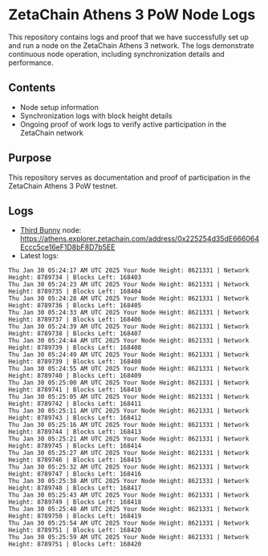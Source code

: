 # ZetaChain Athens 3 PoW Node Logs
This repository contains logs and proof that we have successfully set up and run a node on the ZetaChain Athens 3 network. The logs demonstrate continuous node operation, including synchronization details and performance.

## Contents
- Node setup information
- Synchronization logs with block height details
- Ongoing proof of work logs to verify active participation in the ZetaChain network

## Purpose
This repository serves as documentation and proof of participation in the ZetaChain Athens 3 PoW testnet.

## Logs

- [Third Bunny](https://thirdbunny.xyz/) node: https://athens.explorer.zetachain.com/address/0x225254d35dE666064Eccc5ce16eF1D8bF8D7b5EE
- Latest logs:
```
Thu Jan 30 05:24:17 AM UTC 2025 Your Node Height: 8621331 | Network Height: 8789734 | Blocks Left: 168403
Thu Jan 30 05:24:23 AM UTC 2025 Your Node Height: 8621331 | Network Height: 8789735 | Blocks Left: 168404
Thu Jan 30 05:24:28 AM UTC 2025 Your Node Height: 8621331 | Network Height: 8789736 | Blocks Left: 168405
Thu Jan 30 05:24:33 AM UTC 2025 Your Node Height: 8621331 | Network Height: 8789737 | Blocks Left: 168406
Thu Jan 30 05:24:39 AM UTC 2025 Your Node Height: 8621331 | Network Height: 8789738 | Blocks Left: 168407
Thu Jan 30 05:24:44 AM UTC 2025 Your Node Height: 8621331 | Network Height: 8789739 | Blocks Left: 168408
Thu Jan 30 05:24:49 AM UTC 2025 Your Node Height: 8621331 | Network Height: 8789739 | Blocks Left: 168408
Thu Jan 30 05:24:55 AM UTC 2025 Your Node Height: 8621331 | Network Height: 8789740 | Blocks Left: 168409
Thu Jan 30 05:25:00 AM UTC 2025 Your Node Height: 8621331 | Network Height: 8789741 | Blocks Left: 168410
Thu Jan 30 05:25:05 AM UTC 2025 Your Node Height: 8621331 | Network Height: 8789742 | Blocks Left: 168411
Thu Jan 30 05:25:11 AM UTC 2025 Your Node Height: 8621331 | Network Height: 8789743 | Blocks Left: 168412
Thu Jan 30 05:25:16 AM UTC 2025 Your Node Height: 8621331 | Network Height: 8789744 | Blocks Left: 168413
Thu Jan 30 05:25:21 AM UTC 2025 Your Node Height: 8621331 | Network Height: 8789745 | Blocks Left: 168414
Thu Jan 30 05:25:27 AM UTC 2025 Your Node Height: 8621331 | Network Height: 8789746 | Blocks Left: 168415
Thu Jan 30 05:25:32 AM UTC 2025 Your Node Height: 8621331 | Network Height: 8789747 | Blocks Left: 168416
Thu Jan 30 05:25:38 AM UTC 2025 Your Node Height: 8621331 | Network Height: 8789748 | Blocks Left: 168417
Thu Jan 30 05:25:43 AM UTC 2025 Your Node Height: 8621331 | Network Height: 8789749 | Blocks Left: 168418
Thu Jan 30 05:25:48 AM UTC 2025 Your Node Height: 8621331 | Network Height: 8789750 | Blocks Left: 168419
Thu Jan 30 05:25:54 AM UTC 2025 Your Node Height: 8621331 | Network Height: 8789751 | Blocks Left: 168420
Thu Jan 30 05:25:59 AM UTC 2025 Your Node Height: 8621331 | Network Height: 8789751 | Blocks Left: 168420
```
